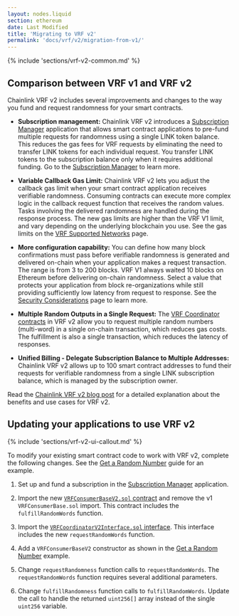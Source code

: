 ```yaml
---
layout: nodes.liquid
section: ethereum
date: Last Modified
title: 'Migrating to VRF v2'
permalink: 'docs/vrf/v2/migration-from-v1/'
---
```


{% include 'sections/vrf-v2-common.md' %}

## Comparison between VRF v1 and VRF v2

Chainlink VRF v2 includes several improvements and changes to the way you fund and request randomness for your smart contracts.

- **Subscription management:** Chainlink VRF v2 introduces a [Subscription Manager](/docs/vrf/v2/ui/) application that allows smart contract applications to pre-fund multiple requests for randomness using a single LINK token balance. This reduces the gas fees for VRF requests by eliminating the need to transfer LINK tokens for each individual request. You transfer LINK tokens to the subscription balance only when it requires additional funding. Go to the [Subscription Manager](/docs/vrf/v2/ui/) to learn more.

- **Variable Callback Gas Limit:** Chainlink VRF v2 lets you adjust the callback gas limit when your smart contract application receives verifiable randomness. Consuming contracts can execute more complex logic in the callback request function that receives the random values. Tasks involving the delivered randomness are handled during the response process. The new gas limits are higher than the VRF V1 limit, and vary depending on the underlying blockchain you use. See the gas limits on the [VRF Supported Networks](/docs/vrf/v2/supported-networks) page.

- **More configuration capability:** You can define how many block confirmations must pass before verifiable randomness is generated and delivered on-chain when your application makes a request transaction. The range is from 3 to 200 blocks. VRF V1 always waited 10 blocks on Ethereum before delivering on-chain randomness. Select a value that protects your application from block re-organizations while still providing sufficiently low latency from request to response. See the [Security Considerations](/docs/vrf/v2/security/) page to learn more.

- **Multiple Random Outputs in a Single Request:** The [VRF Coordinator contracts](/docs/vrf/v2/supported-networks) in VRF v2 allow you to request multiple random numbers (multi-word) in a single on-chain transaction, which reduces gas costs. The fulfillment is also a single transaction, which reduces the latency of responses.

- **Unified Billing - Delegate Subscription Balance to Multiple Addresses:** Chainlink VRF v2 allows up to 100 smart contract addresses to fund their requests for verifiable randomness from a single LINK subscription balance, which is managed by the subscription owner.

Read the [Chainlink VRF v2 blog post](https://blog.chain.link/vrf-v2-mainnet-launch/) for a detailed explanation about the benefits and use cases for VRF v2.

## Updating your applications to use VRF v2

{% include 'sections/vrf-v2-ui-callout.md' %}

To modify your existing smart contract code to work with VRF v2, complete the following changes. See the [Get a Random Number](/docs/vrf/v2/examples/get-a-random-number/) guide for an example.

1. Set up and fund a subscription in the [Subscription Manager](https://vrf.chain.link) application.

1. Import the new [`VRFConsumerBaseV2.sol` contract](https://github.com/smartcontractkit/chainlink/blob/develop/contracts/src/v0.8/VRFConsumerBaseV2.sol) and remove the v1 `VRFConsumerBase.sol` import. This contract includes the `fulfillRandomWords` function.

1. Import the [`VRFCoordinatorV2Interface.sol` interface](https://github.com/smartcontractkit/chainlink/blob/develop/contracts/src/v0.8/interfaces/VRFCoordinatorV2Interface.sol). This interface includes the new `requestRandomWords` function.

1. Add a `VRFConsumerBaseV2` constructor as shown in the [Get a Random Number](/docs/vrf/v2/examples/get-a-random-number/) example.

1. Change `requestRandomness` function calls to `requestRandomWords`. The `requestRandomWords` function requires several additional parameters.

1. Change `fulfillRandomness` function calls to `fulfillRandomWords`. Update the call to handle the returned `uint256[]` array instead of the single `uint256` variable.
